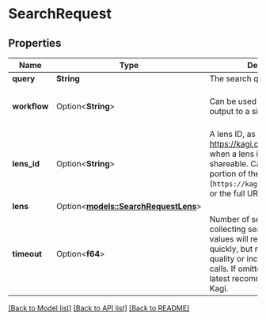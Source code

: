 # SearchRequest

## Properties

Name | Type | Description | Notes
------------ | ------------- | ------------- | -------------
**query** | **String** | The search query to perform. | 
**workflow** | Option<**String**> | Can be used to filter result output to a single category. | [optional][default to Search]
**lens_id** | Option<**String**> | A lens ID, as shown on https://kagi.com/settings/lenses when a lens is set to be shareable. Can be just the ID portion of the URL (`https://kagi.com/lenses/ID`), or the full URL. | [optional]
**lens** | Option<[**models::SearchRequestLens**](search_request_lens.md)> |  | [optional]
**timeout** | Option<**f64**> | Number of seconds to allow for collecting search results. Lower values will return results more quickly, but may be lower quality or inconsistent between calls. If omitted, will use the latest recommended value by Kagi. | [optional]

[[Back to Model list]](../README.md#documentation-for-models) [[Back to API list]](../README.md#documentation-for-api-endpoints) [[Back to README]](../README.md)


